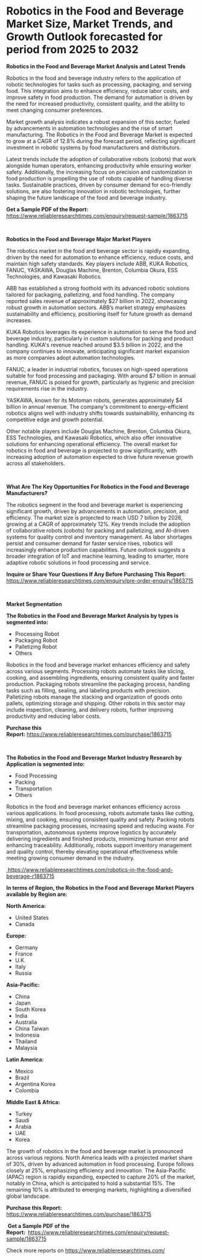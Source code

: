 <p><h1>Robotics in the Food and Beverage Market Size, Market Trends, and Growth Outlook forecasted for period from 2025 to 2032</h1></p><p><strong>Robotics in the Food and Beverage Market Analysis and Latest Trends</strong></p>
<p><p>Robotics in the food and beverage industry refers to the application of robotic technologies for tasks such as processing, packaging, and serving food. This integration aims to enhance efficiency, reduce labor costs, and improve safety in food production. The demand for automation is driven by the need for increased productivity, consistent quality, and the ability to meet changing consumer preferences.</p><p>Market growth analysis indicates a robust expansion of this sector, fueled by advancements in automation technologies and the rise of smart manufacturing. The Robotics in the Food and Beverage Market is expected to grow at a CAGR of 12.8% during the forecast period, reflecting significant investment in robotic systems by food manufacturers and distributors.</p><p>Latest trends include the adoption of collaborative robots (cobots) that work alongside human operators, enhancing productivity while ensuring worker safety. Additionally, the increasing focus on precision and customization in food production is propelling the use of robots capable of handling diverse tasks. Sustainable practices, driven by consumer demand for eco-friendly solutions, are also fostering innovation in robotic technologies, further shaping the future landscape of the food and beverage industry.</p></p>
<p><strong>Get a Sample PDF of the Report:&nbsp;</strong> <a href="https://www.reliableresearchtimes.com/enquiry/request-sample/1863715?utm_campaign=3067&utm_medium=2&utm_source=Github&utm_content=ia&utm_term=12042025&utm_id=robotics-in-the-food-and-beverage">https://www.reliableresearchtimes.com/enquiry/request-sample/1863715</a></p>
<p>&nbsp;</p>
<p><strong>Robotics in the Food and Beverage Major Market Players</strong></p>
<p><p>The robotics market in the food and beverage sector is rapidly expanding, driven by the need for automation to enhance efficiency, reduce costs, and maintain high safety standards. Key players include ABB, KUKA Robotics, FANUC, YASKAWA, Douglas Machine, Brenton, Columbia Okura, ESS Technologies, and Kawasaki Robotics.</p><p>ABB has established a strong foothold with its advanced robotic solutions tailored for packaging, palletizing, and food handling. The company reported sales revenue of approximately $27 billion in 2022, showcasing robust growth in automation sectors. ABB’s market strategy emphasizes sustainability and efficiency, positioning itself for future growth as demand increases.</p><p>KUKA Robotics leverages its experience in automation to serve the food and beverage industry, particularly in custom solutions for packing and product handling. KUKA's revenue reached around $3.5 billion in 2022, and the company continues to innovate, anticipating significant market expansion as more companies adopt automation technologies.</p><p>FANUC, a leader in industrial robotics, focuses on high-speed operations suitable for food processing and packaging. With around $7 billion in annual revenue, FANUC is poised for growth, particularly as hygienic and precision requirements rise in the industry.</p><p>YASKAWA, known for its Motoman robots, generates approximately $4 billion in annual revenue. The company's commitment to energy-efficient robotics aligns well with industry shifts towards sustainability, enhancing its competitive edge and growth potential.</p><p>Other notable players include Douglas Machine, Brenton, Columbia Okura, ESS Technologies, and Kawasaki Robotics, which also offer innovative solutions for enhancing operational efficiency. The overall market for robotics in food and beverage is projected to grow significantly, with increasing adoption of automation expected to drive future revenue growth across all stakeholders.</p></p>
<p>&nbsp;</p>
<p><strong>What Are The Key Opportunities For Robotics in the Food and Beverage Manufacturers?</strong></p>
<p><p>The robotics segment in the food and beverage market is experiencing significant growth, driven by advancements in automation, precision, and efficiency. The market size is projected to reach USD 7 billion by 2026, growing at a CAGR of approximately 12%. Key trends include the adoption of collaborative robots (cobots) for packing and palletizing, and AI-driven systems for quality control and inventory management. As labor shortages persist and consumer demand for faster service rises, robotics will increasingly enhance production capabilities. Future outlook suggests a broader integration of IoT and machine learning, leading to smarter, more adaptive robotic solutions in food processing and service.</p></p>
<p><strong>Inquire or Share Your Questions If Any Before Purchasing This Report:</strong> <a href="https://www.reliableresearchtimes.com/enquiry/pre-order-enquiry/1863715?utm_campaign=3067&utm_medium=2&utm_source=Github&utm_content=ia&utm_term=12042025&utm_id=robotics-in-the-food-and-beverage">https://www.reliableresearchtimes.com/enquiry/pre-order-enquiry/1863715</a></p>
<p>&nbsp;</p>
<p><strong>Market Segmentation</strong></p>
<p><strong>The Robotics in the Food and Beverage Market Analysis by types is segmented into:</strong></p>
<p><ul><li>Processing Robot</li><li>Packaging Robot</li><li>Palletizing Robot</li><li>Others</li></ul></p>
<p><p>Robotics in the food and beverage market enhances efficiency and safety across various segments. Processing robots automate tasks like slicing, cooking, and assembling ingredients, ensuring consistent quality and faster production. Packaging robots streamline the packaging process, handling tasks such as filling, sealing, and labeling products with precision. Palletizing robots manage the stacking and organization of goods onto pallets, optimizing storage and shipping. Other robots in this sector may include inspection, cleaning, and delivery robots, further improving productivity and reducing labor costs.</p></p>
<p><strong>Purchase this Report:&nbsp;</strong><a href="https://www.reliableresearchtimes.com/purchase/1863715?utm_campaign=3067&utm_medium=2&utm_source=Github&utm_content=ia&utm_term=12042025&utm_id=robotics-in-the-food-and-beverage">https://www.reliableresearchtimes.com/purchase/1863715</a></p>
<p>&nbsp;</p>
<p><strong>The Robotics in the Food and Beverage Market Industry Research by Application is segmented into:</strong></p>
<p><ul><li>Food Processing</li><li>Packing</li><li>Transportation</li><li>Others</li></ul></p>
<p><p>Robotics in the food and beverage market enhances efficiency across various applications. In food processing, robots automate tasks like cutting, mixing, and cooking, ensuring consistent quality and safety. Packing robots streamline packaging processes, increasing speed and reducing waste. For transportation, autonomous systems improve logistics by accurately delivering ingredients and finished products, minimizing human error and enhancing traceability. Additionally, robots support inventory management and quality control, thereby elevating operational effectiveness while meeting growing consumer demand in the industry.</p></p>
<p><a href="https://www.reliableresearchtimes.com/robotics-in-the-food-and-beverage-r1863715?utm_campaign=3067&utm_medium=2&utm_source=Github&utm_content=ia&utm_term=12042025&utm_id=robotics-in-the-food-and-beverage">&nbsp;https://www.reliableresearchtimes.com/robotics-in-the-food-and-beverage-r1863715</a></p>
<p><strong>In terms of Region, the Robotics in the Food and Beverage Market Players available by Region are:</strong></p>
<p>
    <p> <strong> North America: </strong>
        <ul>
            <li>United States</li>
            <li>Canada</li>
        </ul>
        </p> 
    <p> <strong> Europe: </strong>
        <ul>
            <li>Germany</li>
            <li>France</li>
            <li>U.K.</li>
            <li>Italy</li>
            <li>Russia</li>
        </ul>
        </p> 
    <p> <strong> Asia-Pacific: </strong>
        <ul>
            <li>China</li>
            <li>Japan</li>
            <li>South Korea</li>
            <li>India</li>
            <li>Australia</li>
            <li>China Taiwan</li>
            <li>Indonesia</li>
            <li>Thailand</li>
            <li>Malaysia</li>
        </ul>
        </p> 
    <p> <strong> Latin America: </strong>
        <ul>
            <li>Mexico</li>
            <li>Brazil</li>
            <li>Argentina Korea</li>
            <li>Colombia</li>
        </ul>
        </p> 
    <p> <strong> Middle East & Africa: </strong>
        <ul>
            <li>Turkey</li>
            <li>Saudi</li>
            <li>Arabia</li>
            <li>UAE</li>
            <li>Korea</li>
        </ul>
    </p>
    </p>
<p><p>The growth of robotics in the food and beverage market is pronounced across various regions. North America leads with a projected market share of 30%, driven by advanced automation in food processing. Europe follows closely at 25%, emphasizing efficiency and innovation. The Asia-Pacific (APAC) region is rapidly expanding, expected to capture 20% of the market, notably in China, which is anticipated to hold a substantial 15%. The remaining 10% is attributed to emerging markets, highlighting a diversified global landscape.</p></p>
<p><strong>Purchase this Report: </strong><a href="https://www.reliableresearchtimes.com/purchase/1863715?utm_campaign=3067&utm_medium=2&utm_source=Github&utm_content=ia&utm_term=12042025&utm_id=robotics-in-the-food-and-beverage">https://www.reliableresearchtimes.com/purchase/1863715</a></p>
<p>&nbsp;<strong>Get a Sample PDF of the Report:&nbsp;&nbsp;</strong><a href="https://www.reliableresearchtimes.com/enquiry/request-sample/1863715?utm_campaign=3067&utm_medium=2&utm_source=Github&utm_content=ia&utm_term=12042025&utm_id=robotics-in-the-food-and-beverage">https://www.reliableresearchtimes.com/enquiry/request-sample/1863715</a></p>
<p><strong></strong></p>
<p>Check more reports on <a href="https://www.reliableresearchtimes.com/?utm_campaign=3067&utm_medium=2&utm_source=Github&utm_content=ia&utm_term=12042025&utm_id=robotics-in-the-food-and-beverage">https://www.reliableresearchtimes.com/</a></p>
